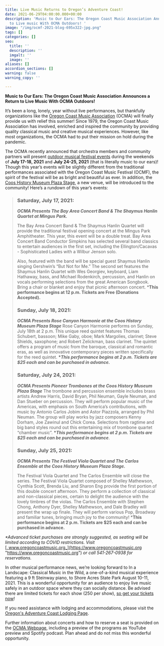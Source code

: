 ```yaml
---
title: Live Music Returns to Oregon’s Adventure Coast!
date: 2021-06-29T04:00:00.000+00:00
description: 'Music to Our Ears: The Oregon Coast Music Association Announces a Return
  to Live music With OCMA Outdoors! '
image: "/img/ocmf-2021-blog-695x322-jpg.png"
tags: []
categories: []
seo:
  title: ''
  description: ''
  imgalt: ''
  image: ''
aliases: []
accordion_sections: []
warning: false
warning_copy: ''

---
```

**Music to Our Ears: The Oregon Coast Music Association Announces a Return to Live Music With OCMA Outdoors!**

It’s been a long, lonely, year without live performances, but thankfully organizations like the [Oregon Coast Music Association](http://www.oregoncoastmusic.org/) (OCMA) will finally provide us with relief this summer! Since 1979, the Oregon Coast Music Association has involved, enriched and inspired the community by providing quality classical music and creative musical experiences. However, like most organizations, the OCMA had to put their mission on hold during the pandemic.

The OCMA recently announced that orchestra members and community partners will present [outdoor musical festival events](https://www.oregoncoastmusic.org/2021-festival-details/) during the weekends of **July 17-18, 2021** and **July 24-25, 2021** (that is literally music to our ears)! Though this year’s events will be slightly different from the traditional performances associated with the Oregon Coast Music Festival (OCMF), the spirit of the festival will be as bright and beautiful as ever. In addition, the [Coos History Museum Plaza Stage](https://cooshistory.org/), a new venue, will be introduced to the community! Here’s a rundown of this year’s events:

> ### Saturday, July 17, 2021:
>
> **_OCMA Presents The Bay Area Concert Band & The Shaymus Hanlin Quartet at Mingus Park._**
>
> The Bay Area Concert Band & The Shaymus Hanlin Quartet will provide the traditional festival opening concert at the Mingus Park Amphitheater. This year, this event will be a double treat. Bay Area Concert Band Conductor Simpkins has selected several band classics to entertain audiences in the first set, including the Ellington/Cacavas - Sophisticated Ladies with a Wilbur Jenson solo.
>
> Also, featured with the band will be special guest Shaymus Hanlin singing Gershwin’s “But Not for Me.” The second set features the Shaymus Hanlin Quartet with Wes Georgiev, keyboard, Liam Hathaway, bass, and Michael Rodenkirch, percussion, and Hanlin on vocals performing selections from the great American Songbook. Bring a chair or blanket and enjoy that picnic afternoon concert. ***This performance begins at 12 p.m. Tickets are Free (Donations Accepted).**
>
> ### Sunday, July 18, 2021:
>
> **_OCMA Presents Rose Canyon Harmonie at the Coos History Museum Plaza Stage_**
> Rose Canyon Harmonie performs on Sunday, July 18th at 2 p.m. This unique reed quintet features Thomas Schubert, bassoon; Mike Gaby, oboe; Mark Margolies, clarinet; Steve Shields, saxophone; and Robert Zelickman, bass clarinet. The quintet offers a program of music from the baroque, classical and romantic eras, as well as innovative contemporary pieces written specifically for the reed quintet. __*_This performance begins at 2 p.m. Tickets are $25 each and can be purchased in advance.___
>
> ### Saturday, July 24, 2021:
>
> **_OCMA Presents Pioneer Trombones at the Coos History Museum Plaza Stage_**
> The trombone and percussion ensemble includes brass artists Andrew Harris, David Bryan, Phil Neuman, Gayle Neuman, and Dan Stueber on percussion. They will perform popular music of the Americas, with emphasis on South America’s contributions, with music by Antonio Carlos Jobim and Astor Piazzola, arranged by Phil Neuman. The group will play works by jazz composers Kenny Dorham, Joe Zawinul and Chick Corea. Selections from ragtime and big band styles round out this entertaining mix of trombone quartet “chamber music”. __*_This performance begins at 2 p.m. Tickets are $25 each and can be purchased in advance___.
>
> ### Sunday, July 25, 2021:
>
> **_OCMA Presents The Festival Viola Quartet and The Carlos Ensemble at the Coos History Museum Plaza Stage._**
>
> The Festival Viola Quartet and The Carlos Ensemble will close the series. The Festival Viola Quartet composed of Shelley Mathewson, Cynthia Scott, Brenda Liu, and Sharon Eng provide the first portion of this double concert afternoon. They perform a collection of classical and non-classical pieces, certain to delight the audience with the lovely timbres of the violas. The Carlos Ensemble with Stephen Chong, Anthony Dyer, Shelley Mathewson, and Dale Bradley will present the wrap up finale. They will perform various Pop, Broadway and familiar tunes, bringing much joy to the community! ***This performance begins at 2 p.m. Tickets are $25 each and can be purchased in advance.**

_*Advanced ticket purchases are strongly suggested, as seating will be limited according to COVID restrictions. Visit_ [_www.oregoncoastmusic.org_](https://www.oregoncoastmusic.org "https://www.oregoncoastmusic.org") _or call 541-267-0938 for reservations._

In other musical performance news, we’re looking forward to In a Landscape: Classical Music in the Wild, a one-of-a-kind musical experience featuring a 9 ft Steinway piano, to Shore Acres State Park August 10-11, 2021. This is a wonderful opportunity for an audience to enjoy live music safely in an outdoor space where they can socially distance. Be advised there are limited tickets for each show (250 per show), [so get your tickets now](https://www.oregonsadventurecoast.com/event/in-a-landscape-classical-music-in-the-wild/)!

If you need assistance with lodging and accommodations, please visit the [Oregon's Adventure Coast Lodging Page](https://www.oregonsadventurecoast.com/lodging/).

Further information about concerts and how to reserve a seat is provided on the [OCMA Webpage](https://www.oregoncoastmusic.org), including a preview of the programs as YouTube preview and Spotify podcast. Plan ahead and do not miss this wonderful opportunity.